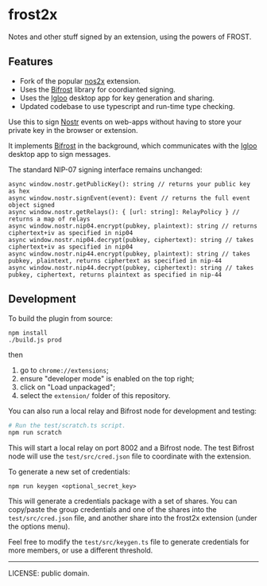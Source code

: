 # frost2x

Notes and other stuff signed by an extension, using the powers of FROST.

## Features

* Fork of the popular [nos2x](https://github.com/nos2x) extension.
* Uses the [Bifrost](https://github.com/frostr-org/bifrost) library for coordianted signing.
* Uses the [Igloo](https://github.com/frostr-org/igloo) desktop app for key generation and sharing.
* Updated codebase to use typescript and run-time type checking.

Use this to sign [Nostr](https://github.com/nostr-protocol/nostr) events on web-apps without having to store your private key in the browser or extension.

It implements [Bifrost](https://github.com/frostr-org/bifrost) in the background, which communicates with the [Igloo](https://github.com/frostr-org/igloo) desktop app to sign messages.

The standard NIP-07 signing interface remains unchanged:

```
async window.nostr.getPublicKey(): string // returns your public key as hex
async window.nostr.signEvent(event): Event // returns the full event object signed
async window.nostr.getRelays(): { [url: string]: RelayPolicy } // returns a map of relays
async window.nostr.nip04.encrypt(pubkey, plaintext): string // returns ciphertext+iv as specified in nip04
async window.nostr.nip04.decrypt(pubkey, ciphertext): string // takes ciphertext+iv as specified in nip04
async window.nostr.nip44.encrypt(pubkey, plaintext): string // takes pubkey, plaintext, returns ciphertext as specified in nip-44
async window.nostr.nip44.decrypt(pubkey, ciphertext): string // takes pubkey, ciphertext, returns plaintext as specified in nip-44
```

## Development

To build the plugin from source:

```
npm install
./build.js prod
```

then

1. go to `chrome://extensions`;
2. ensure "developer mode" is enabled on the top right;
3. click on "Load unpackaged";
4. select the `extension/` folder of this repository.

You can also run a local relay and Bifrost node for development and testing:

```bash
# Run the test/scratch.ts script.
npm run scratch
```

This will start a local relay on port 8002 and a Bifrost node. The test Bifrost node will use the `test/src/cred.json` file to coordinate with the extension.

To generate a new set of credentials:

```
npm run keygen <optional_secret_key>
```

This will generate a credentials package with a set of shares. You can copy/paste the group credentials and one of the shares into the `test/src/cred.json` file, and another share into the frost2x extension (under the options menu).

Feel free to modify the `test/src/keygen.ts` file to generate credentials for more members, or use a different threshold.

---

LICENSE: public domain.
